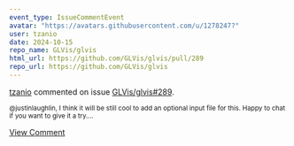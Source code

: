 ```yaml
---
event_type: IssueCommentEvent
avatar: "https://avatars.githubusercontent.com/u/1278247?"
user: tzanio
date: 2024-10-15
repo_name: GLVis/glvis
html_url: https://github.com/GLVis/glvis/pull/289
repo_url: https://github.com/GLVis/glvis
---
```


<a href='https://github.com/tzanio' target='_blank'>tzanio</a> commented on issue <a href='https://github.com/GLVis/glvis/pull/289' target='_blank'>GLVis/glvis#289</a>.

<small>@justinlaughlin, I think it will be still cool to add an optional input file for this. Happy to chat if you want to give it a try....</small>

<a href='https://github.com/GLVis/glvis/pull/289' target='_blank'>View Comment</a>